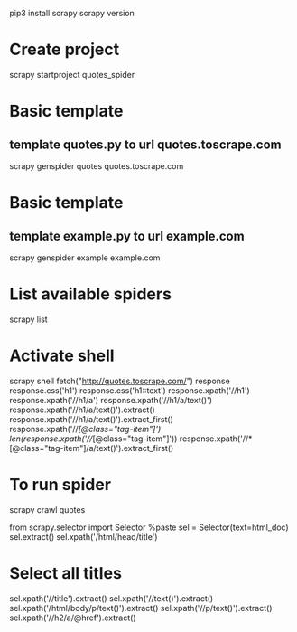 pip3 install scrapy
scrapy version
# Create project
scrapy startproject quotes_spider
# Basic template
## template quotes.py  to url quotes.toscrape.com
scrapy genspider quotes quotes.toscrape.com 
# Basic template
## template example.py to url example.com
scrapy genspider example example.com 
# List available spiders 
scrapy list
# Activate shell
scrapy shell
fetch("http://quotes.toscrape.com/")
response
response.css('h1')
response.css('h1::text')
response.xpath('//h1')
response.xpath('//h1/a')
response.xpath('//h1/a/text()')
response.xpath('//h1/a/text()').extract()
response.xpath('//h1/a/text()').extract_first()
response.xpath('//*[@class="tag-item"]')
len(response.xpath('//*[@class="tag-item"]'))
response.xpath('//*[@class="tag-item"]/a/text()').extract_first()
# To run spider
scrapy crawl quotes

from scrapy.selector import Selector
%paste
sel = Selector(text=html_doc)
sel.extract()
sel.xpath('/html/head/title')
# Select all titles
sel.xpath('//title').extract()
sel.xpath('//text()').extract()
sel.xpath('/html/body/p/text()').extract()
sel.xpath('//p/text()').extract()
sel.xpath('//h2/a/@href').extract()